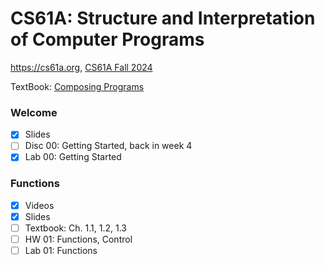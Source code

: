 # CS61A: Structure and Interpretation of Computer Programs

https://cs61a.org, [CS61A Fall 2024](https://insideempire.github.io/CS61A-Website-Archive/)

TextBook: [Composing Programs](https://www.composingprograms.com/)


### Welcome

- [x] Slides
- [ ] Disc 00: Getting Started, back in week 4
- [x] Lab 00: Getting Started

### Functions

- [x] Videos
- [x] Slides
- [ ] Textbook: Ch. 1.1, 1.2, 1.3
- [ ] HW 01: Functions, Control
- [ ] Lab 01: Functions
